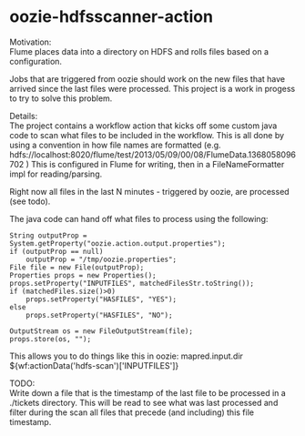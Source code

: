 oozie-hdfsscanner-action
========================
Motivation:<br/>
Flume  places data into a directory on HDFS and rolls files based on a configuration.

Jobs that are triggered from oozie should work on the new files that have arrived since the last files were processed.
This project is a work in progess to try to solve this problem.


Details:<br/>
The project contains a workflow action that kicks off some custom java code to scan what files to be included in the workflow.
This is all done by using a convention in how file names are formatted (e.g. hdfs://localhost:8020/flume/test/2013/05/09/00/08/FlumeData.1368058096702 )
This is configured in Flume for writing, then in a FileNameFormatter impl for reading/parsing.

Right now all files in the last N minutes - triggered by oozie, are processed (see todo).


The java code can hand off what files to process using the following:



    String outputProp = System.getProperty("oozie.action.output.properties");
    if (outputProp == null)
        outputProp = "/tmp/oozie.properties";
    File file = new File(outputProp);
    Properties props = new Properties();
    props.setProperty("INPUTFILES", matchedFilesStr.toString());
    if (matchedFiles.size()>0)
        props.setProperty("HASFILES", "YES");
    else
        props.setProperty("HASFILES", "NO");

    OutputStream os = new FileOutputStream(file);
    props.store(os, "");


This allows you to do things like this in oozie:
    <property>
        <name>mapred.input.dir</name>
        <value>${wf:actionData('hdfs-scan')['INPUTFILES']}</value>
    </property>

TODO:<br/>
Write down a file that is the timestamp of the last file to be processed in a ./tickets directory.
This will be read to see what was last processed and filter during the scan all files that precede (and including) this file timestamp.



